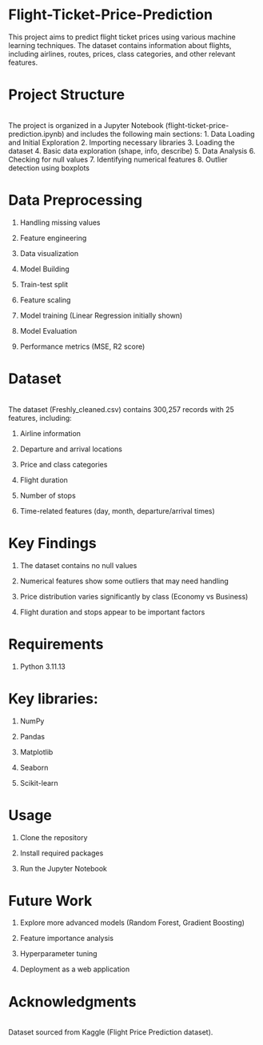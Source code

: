 # Flight-Ticket-Price-Prediction
This project aims to predict flight ticket prices using various machine learning techniques. The dataset contains information about flights, including airlines, routes, prices, class categories, and other relevant features.
<br/>

# Project Structure
<br/>
The project is organized in a Jupyter Notebook (flight-ticket-price-prediction.ipynb) and includes the following main sections:
1. Data Loading and Initial Exploration
2. Importing necessary libraries
3. Loading the dataset
4. Basic data exploration (shape, info, describe)
5. Data Analysis
6. Checking for null values
7. Identifying numerical features
8. Outlier detection using boxplots

# Data Preprocessing

1. Handling missing values

2. Feature engineering

3. Data visualization

4. Model Building

5. Train-test split

6. Feature scaling

7. Model training (Linear Regression initially shown)

8. Model Evaluation

9. Performance metrics (MSE, R2 score)

# Dataset
<br/>
The dataset (Freshly_cleaned.csv) contains 300,257 records with 25 features, including:

1. Airline information

2. Departure and arrival locations

3. Price and class categories

4. Flight duration

5. Number of stops

6. Time-related features (day, month, departure/arrival times)

# Key Findings
1. The dataset contains no null values

2. Numerical features show some outliers that may need handling

3. Price distribution varies significantly by class (Economy vs Business)

4. Flight duration and stops appear to be important factors

# Requirements
1. Python 3.11.13

# Key libraries:

1. NumPy

2. Pandas

3. Matplotlib

4. Seaborn

5. Scikit-learn

# Usage
1. Clone the repository

2. Install required packages

3. Run the Jupyter Notebook

# Future Work
1. Explore more advanced models (Random Forest, Gradient Boosting)

2. Feature importance analysis

3. Hyperparameter tuning

4. Deployment as a web application

# Acknowledgments
<br/>
Dataset sourced from Kaggle (Flight Price Prediction dataset).


